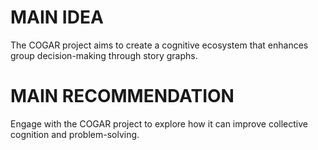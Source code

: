 # MAIN IDEA
The COGAR project aims to create a cognitive ecosystem that enhances group decision-making through story graphs.

# MAIN RECOMMENDATION
Engage with the COGAR project to explore how it can improve collective cognition and problem-solving.
